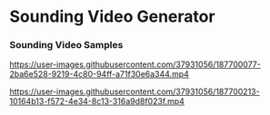 # Sounding Video Generator 


### Sounding Video Samples
https://user-images.githubusercontent.com/37931056/187700077-2ba6e528-9219-4c80-94ff-a71f30e6a344.mp4  

https://user-images.githubusercontent.com/37931056/187700213-10164b13-f572-4e34-8c13-316a9d8f023f.mp4

